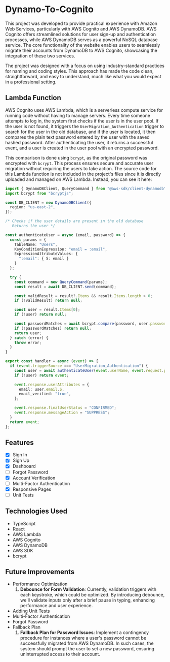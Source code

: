 # Dynamo-To-Cognito
This project was developed to provide practical experience with Amazon Web Services, particularly with AWS Cognito and AWS DynamoDB. AWS Cognito offers streamlined solutions for user sign-up and authentication processes, while AWS DynamoDB serves as a powerful NoSQL database service. The core functionality of the website enables users to seamlessly migrate their accounts from DynamoDB to AWS Cognito, showcasing the integration of these two services.

The project was designed with a focus on using industry-standard practices for naming and coding styles. This approach has made the code clean, straightforward, and easy to understand, much like what you would expect in a professional setting.

## Lambda Function
AWS Cognito uses AWS Lambda, which is a serverless compute service for running code without having to manage servers. Every time someone attempts to log in, the system first checks if the user is in the user pool. If the user is not found, it triggers the `UserMigration_Authentication` trigger to search for the user in the old database, and if the user is located, it then compares the plain text password entered by the user with the saved hashed password. After authenticating the user, it returns a successful event, and a user is created in the user pool with an encrypted password. 

This comparison is done using `bcrypt`, as the original password was encrypted with `bcrypt`. This process ensures secure and accurate user migration without requiring the users to take action. The source code for this Lambda function is not included in the project's files since it is directly uploaded and managed on AWS Lambda. Instead, you can see it here:
```ts
import { DynamoDBClient, QueryCommand } from "@aws-sdk/client-dynamodb";
import bcrypt from "bcryptjs";

const DB_CLIENT = new DynamoDBClient({
  region: "us-east-2",
});

/* Checks if the user details are present in the old database
   Returns the user */

const authenticateUser = async (email, password) => {
  const params = {
    TableName: "Users",
    KeyConditionExpression: "email = :email",
    ExpressionAttributeValues: {
      ":email": { S: email }
    }
  };

  try {
    const command = new QueryCommand(params);
    const result = await DB_CLIENT.send(command);

    const validResult = result?.Items && result.Items.length > 0;
    if (!validResult) return null;

    const user = result.Items[0];
    if (!user) return null;

    const passwordMatches = await bcrypt.compare(password, user.passwordHash.S);
    if (!passwordMatches) return null;
    return user;
  } catch (error) {
    throw error;
  }
}

export const handler = async (event) => {
  if (event.triggerSource === "UserMigration_Authentication") {
    const user = await authenticateUser(event.userName, event.request.password);
    if (!user) return event;

    event.response.userAttributes = {
      email: user.email.S,
      email_verified: "true",
    };

    event.response.finalUserStatus = "CONFIRMED";
    event.response.messageAction = "SUPPRESS";
  }
  return event;
};
```
## Features
- [x] Sign In
- [x] Sign Up
- [x] Dashboard
- [ ] Forgot Password
- [x] Account Verification
- [ ] Multi-Factor Authentication
- [x] Responsive Pages
- [ ] Unit Tests
      
## Technologies Used
- TypeScript
- React
- AWS Lambda
- AWS Cognito
- AWS DynamoDB
- AWS SDK
- bcrypt

## Future Improvements
- Performance Optimization
  1. **Debounce for Form Validation**: Currently, validation triggers with each keystroke, which could be optimized. By introducing debounce, we'll validate inputs only after a brief pause in typing, enhancing performance and user experience.
- Adding Unit Tests
- Multi-Factor Authentication
- Forgot Password
- Fallback Plan
  1. **Fallback Plan for Password Issues**: Implement a contingency procedure for instances where a user's password cannot be successfully migrated from AWS DynamoDB. In such cases, the system should prompt the user to set a new password, ensuring uninterrupted access to their account.
